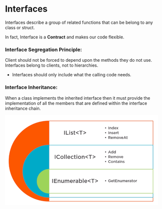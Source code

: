 # Interfaces
Interfaces describe a group of related functions that can be belong to any class or struct.

In fact, Interface is a **Contract** and makes our code flexible.

### Interface Segregation Principle:
Client should not be forced to depend upon the methods they do not use. Interfaces belong to clients, not to hierarchies.
- Interfaces should only include what the calling code needs.

### Interface Inheritance:
When a class implements the inherited interface then it must provide the implementation of all the members that are defined within the interface inheritance chain.

![img text](https://github.com/milindchavan12/CSharpFundamentals/blob/master/assets/inheritance-interface.png)
